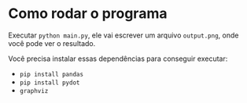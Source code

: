 # Como rodar o programa

Executar `python main.py`, ele vai escrever um arquivo `output.png`, onde você pode ver o resultado.

Você precisa instalar essas dependências para conseguir executar:
- `pip install pandas`
- `pip install pydot`
- `graphviz`
